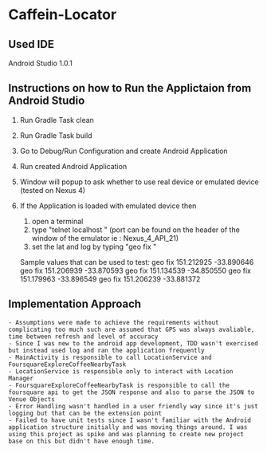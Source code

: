 # Caffein-Locator

## Used IDE
Android Studio 1.0.1

## Instructions on how to Run the Applictaion from Android Studio
1. Run Gradle Task clean
2. Run Gradle Task build
3. Go to Debug/Run Configuration and create Android Application
4. Run created Android Application
5. Window will popup to ask whether to use real device or emulated device (tested on Nexus 4)
6. If the Application is loaded with emulated device then 
    1. open a terminal
    2. type "telnet localhost <port>" (port can be found on the header of the window of the emulator ie <port>: Nexus_4_API_21)
    3. set the lat and log by typing "geo fix <lng> <lat>"

    Sample values that can be used to test:
        geo fix 151.212925 -33.890646
        geo fix 151.206939 -33.870593
        geo fix 151.134539 -34.850550
        geo fix 151.179963 -33.896549
        geo fix 151.206239 -33.881372

## Implementation Approach
    - Assumptions were made to achieve the requirements without complicating too much such are assumed that GPS was always avaliable, time between refresh and level of accuracy
    - Since I was new to the android app development, TDD wasn't exercised but instead used log and ran the application frequently
    - MainActivity is responsible to call LocationService and FoursquareExploreCoffeeNearbyTask
    - LocationService is responsible only to interact with Location Manager 
    - FoursquareExploreCoffeeNearbyTask is responsible to call the foursquare api to get the JSON response and also to parse the JSON to Venue Objects
    - Error Handling wasn't handled in a user friendly way since it's just logging but that can be the extension point
    - Failed to have unit tests since I wasn't familiar with the Android application structure initially and was moving things around. I was using this project as spike and was planning to create new project base on this but didn't have enough time.
